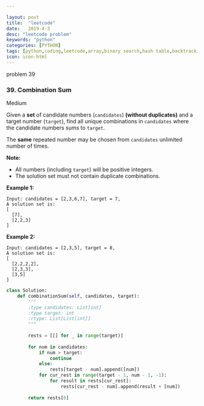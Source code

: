 ```yaml
---

layout: post
title:  "leetcode"
date:   2019-4-3
desc: "leetcode problem"
keywords: "python"
categories: [PYTHON]
tags: [python,coding,leetcode,array,binary search,hash table,backtracking,string]
icon: icon-html
---
```


problem 39

### 39. Combination Sum

Medium

Given a **set** of candidate numbers (`candidates`) **(without duplicates)** and a target number (`target`), find all unique combinations in `candidates` where the candidate numbers sums to `target`.

The **same** repeated number may be chosen from `candidates` unlimited number of times.

**Note:**

- All numbers (including `target`) will be positive integers.
- The solution set must not contain duplicate combinations.

**Example 1:**

```
Input: candidates = [2,3,6,7], target = 7,
A solution set is:
[
  [7],
  [2,2,3]
]
```

**Example 2:**

```
Input: candidates = [2,3,5], target = 8,
A solution set is:
[
  [2,2,2,2],
  [2,3,3],
  [3,5]
]
```

```python
class Solution:
    def combinationSum(self, candidates, target):
        """
        :type candidates: List[int]
        :type target: int
        :rtype: List[List[int]]
        """
        
        rests = [[] for _ in range(target)]
        
        for num in candidates:
            if num > target:
                continue
            else:
                rests[target - num].append([num])
            for cur_rest in range(target - 1, num - 1, -1):
                for result in rests[cur_rest]:
                    rests[cur_rest - num].append(result + [num])
        
        return rests[0]
        
```

